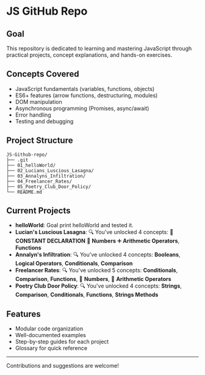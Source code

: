 # JS GitHub Repo

## Goal

This repository is dedicated to learning and mastering JavaScript through practical projects, concept explanations, and hands-on exercises.

## Concepts Covered

- JavaScript fundamentals (variables, functions, objects)
- ES6+ features (arrow functions, destructuring, modules)
- DOM manipulation
- Asynchronous programming (Promises, async/await)
- Error handling
- Testing and debugging

## Project Structure

```
JS-Github-repo/
├── .git                   
├── 01_helloWorld/
├── 02_Lucians_Luscious_Lasagna/          
├── 03_Annalyns_Infiltration/ 
├── 04_Freelancer_Rates/
├── 05_Poetry_Club_Door_Policy/          
└── README.md             

```

## Current Projects

- **helloWorld**: Goal print helloWorld and tested it.
- **Lucian's Luscious Lasagna**: 🔍 You've unlocked 4 concepts: 🧩 **CONSTANT DECLARATION** 🔢 **Numbers** ➕ **Arithmetic Operators**, **Functions**
- **Annalyn's Infiltration**: 🔍 You've unlocked 4 concepts: **Booleans**, **Logical Operators**, **Conditionals**, **Comparison**
- **Freelancer Rates**: 🔍 You've unlocked 5 concepts: **Conditionals**, **Comparison**, **Functions**, 🔢 **Numbers**, 🔢 **Arithmetic Operators**
- **Poetry Club Door Policy**: 🔍 You've unlocked 4 concepts: **Strings**, **Comparison**, **Conditionals**, **Functions**, **Strings Methods**


## Features

- Modular code organization
- Well-documented examples
- Step-by-step guides for each project
- Glossary for quick reference

---

Contributions and suggestions are welcome!

